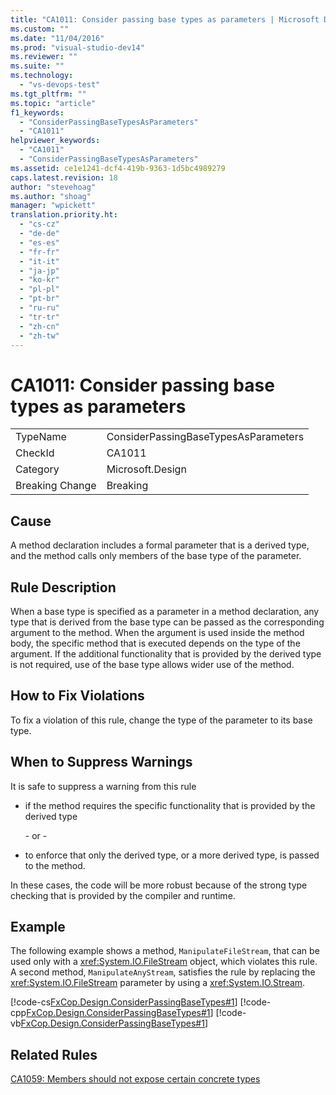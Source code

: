 ```yaml
---
title: "CA1011: Consider passing base types as parameters | Microsoft Docs"
ms.custom: ""
ms.date: "11/04/2016"
ms.prod: "visual-studio-dev14"
ms.reviewer: ""
ms.suite: ""
ms.technology: 
  - "vs-devops-test"
ms.tgt_pltfrm: ""
ms.topic: "article"
f1_keywords: 
  - "ConsiderPassingBaseTypesAsParameters"
  - "CA1011"
helpviewer_keywords: 
  - "CA1011"
  - "ConsiderPassingBaseTypesAsParameters"
ms.assetid: ce1e1241-dcf4-419b-9363-1d5bc4989279
caps.latest.revision: 18
author: "stevehoag"
ms.author: "shoag"
manager: "wpickett"
translation.priority.ht: 
  - "cs-cz"
  - "de-de"
  - "es-es"
  - "fr-fr"
  - "it-it"
  - "ja-jp"
  - "ko-kr"
  - "pl-pl"
  - "pt-br"
  - "ru-ru"
  - "tr-tr"
  - "zh-cn"
  - "zh-tw"
---
```

# CA1011: Consider passing base types as parameters
|||  
|-|-|  
|TypeName|ConsiderPassingBaseTypesAsParameters|  
|CheckId|CA1011|  
|Category|Microsoft.Design|  
|Breaking Change|Breaking|  
  
## Cause  
 A method declaration includes a formal parameter that is a derived type, and the method calls only members of the base type of the parameter.  
  
## Rule Description  
 When a base type is specified as a parameter in a method declaration, any type that is derived from the base type can be passed as the corresponding argument to the method. When the argument is used inside the method body, the specific method that is executed depends on the type of the argument. If the additional functionality that is provided by the derived type is not required, use of the base type allows wider use of the method.  
  
## How to Fix Violations  
 To fix a violation of this rule, change the type of the parameter to its base type.  
  
## When to Suppress Warnings  
 It is safe to suppress a warning from this rule  
  
-   if the method requires the specific functionality that is provided by the derived type  
  
     \- or -  
  
-   to enforce that only the derived type, or a more derived type, is passed to the method.  
  
 In these cases, the code will be more robust because of the strong type checking that is provided by the compiler and runtime.  
  
## Example  
 The following example shows a method, `ManipulateFileStream`, that can be used only with a <xref:System.IO.FileStream> object, which violates this rule. A second method, `ManipulateAnyStream`, satisfies the rule by replacing the <xref:System.IO.FileStream> parameter by using a <xref:System.IO.Stream>.  
  
 [!code-cs[FxCop.Design.ConsiderPassingBaseTypes#1](../code-quality/codesnippet/CSharp/ca1011-consider-passing-base-types-as-parameters_1.cs)]
 [!code-cpp[FxCop.Design.ConsiderPassingBaseTypes#1](../code-quality/codesnippet/CPP/ca1011-consider-passing-base-types-as-parameters_1.cpp)]
 [!code-vb[FxCop.Design.ConsiderPassingBaseTypes#1](../code-quality/codesnippet/VisualBasic/ca1011-consider-passing-base-types-as-parameters_1.vb)]  
  
## Related Rules  
 [CA1059: Members should not expose certain concrete types](../code-quality/ca1059-members-should-not-expose-certain-concrete-types.md)